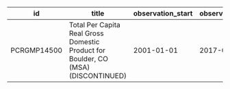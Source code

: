 | id          | title                                                                             | observation_start   | observation_end   |
|-------------|-----------------------------------------------------------------------------------|---------------------|-------------------|
| PCRGMP14500 | Total Per Capita Real Gross Domestic Product for Boulder, CO (MSA) (DISCONTINUED) | 2001-01-01          | 2017-01-01        |